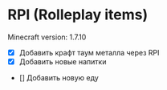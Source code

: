 RPI (Rolleplay items)
===============================
	
Minecraft version: 1.7.10  
- [x] Добавить крафт таум металла через RPI
- [x] Добавить новые напитки
- [] Добавить новую еду
